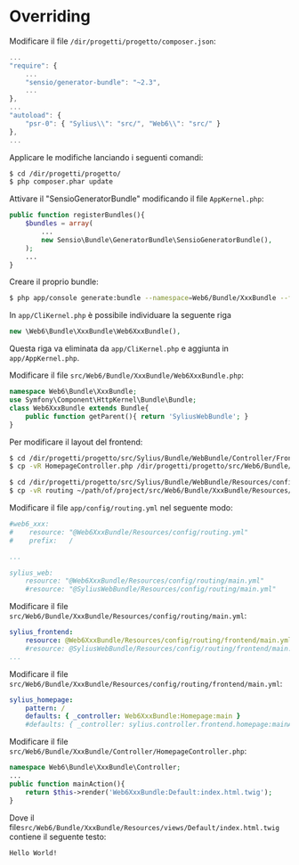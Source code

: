 Overriding
====

Modificare il file `/dir/progetti/progetto/composer.json`:

```js
...
"require": {
    ...
    "sensio/generator-bundle": "~2.3",
    ...
},
...
"autoload": {
	"psr-0": { "Sylius\\": "src/", "Web6\\": "src/" }
},
...
```

Applicare le modifiche lanciando i seguenti comandi:
```bash
$ cd /dir/progetti/progetto/
$ php composer.phar update
```

Attivare il "SensioGeneratorBundle" modificando il file `AppKernel.php`:
```php
public function registerBundles(){
    $bundles = array(
        ...
        new Sensio\Bundle\GeneratorBundle\SensioGeneratorBundle(),
    );
    ...
}
```
Creare il proprio bundle:
```bash
$ php app/console generate:bundle --namespace=Web6/Bundle/XxxBundle --format=yml
```
In `app/CliKernel.php` è possibile individuare la seguente riga
```php
new \Web6\Bundle\XxxBundle\Web6XxxBundle(),
```
Questa riga va eliminata da `app/CliKernel.php` e aggiunta in `app/AppKernel.php`.

Modificare il file `src/Web6/Bundle/XxxBundle/Web6XxxBundle.php`:
```php
namespace Web6\Bundle\XxxBundle;
use Symfony\Component\HttpKernel\Bundle\Bundle;
class Web6XxxBundle extends Bundle{
    public function getParent(){ return 'SyliusWebBundle'; }
}
```

Per modificare il layout del frontend:

```bash
$ cd /dir/progetti/progetto/src/Sylius/Bundle/WebBundle/Controller/Frontend
$ cp -vR HomepageController.php /dir/progetti/progetto/src/Web6/Bundle/XxxBundle/Controller

$ cd /dir/progetti/progetto/src/Sylius/Bundle/WebBundle/Resources/config
$ cp -vR routing ~/path/of/project/src/Web6/Bundle/XxxBundle/Resources/config
```

Modificare il file `app/config/routing.yml` nel seguente modo:
```yaml
#web6_xxx:
#    resource: "@Web6XxxBundle/Resources/config/routing.yml"
#    prefix:   /

...

sylius_web:
    resource: "@Web6XxxBundle/Resources/config/routing/main.yml"
    #resource: "@SyliusWebBundle/Resources/config/routing/main.yml"
```

Modificare il file `src/Web6/Bundle/XxxBundle/Resources/config/routing/main.yml`:
```yaml
sylius_frontend:
    resource: @Web6XxxBundle/Resources/config/routing/frontend/main.yml
    #resource: @SyliusWebBundle/Resources/config/routing/frontend/main.yml
...
```

Modificare il file `src/Web6/Bundle/XxxBundle/Resources/config/routing/frontend/main.yml`:
```yaml
sylius_homepage:
    pattern: /
    defaults: { _controller: Web6XxxBundle:Homepage:main }
    #defaults: { _controller: sylius.controller.frontend.homepage:mainAction }
```
Modificare il file `src/Web6/Bundle/XxxBundle/Controller/HomepageController.php`:
```php
namespace Web6\Bundle\XxxBundle\Controller;
...
public function mainAction(){
	return $this->render('Web6XxxBundle:Default:index.html.twig');
}
```
Dove il file`src/Web6/Bundle/XxxBundle/Resources/views/Default/index.html.twig` contiene il seguente testo:
```html
Hello World!
```
